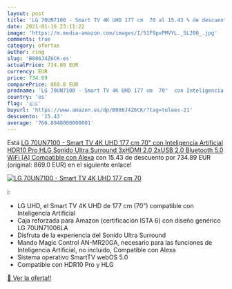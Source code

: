 ```yaml
---
layout: post
title: 'LG 70UN7100 - Smart TV 4K UHD 177 cm  70 al 15.43 % de descuento'
date: 2021-01-16 23:11:22
image: 'https://m.media-amazon.com/images/I/51F9pxPMVYL._SL200_.jpg'
comments: true
category: ofertas
author: ring
slug: 'B086J4Z6CK-es'
actualPrice: 734.89 EUR
currency: EUR
price: 734.89
comparePrice: 869.0 EUR
prodname: 'LG 70UN7100 - Smart TV 4K UHD 177 cm  70"  con Inteligencia Artificial  HDR10 Pro  HLG  Sonido Ultra Surround  3xHDMI 2.0  2xUSB 2.0  Bluetooth 5.0  WiFi [A]  Compatible con Alexa'
country: 'es'
flag: '🇪🇸'
buyurl: 'https://www.amazon.es/dp/B086J4Z6CK/?tag=tolees-21'
descuento: '15.43'
average: '766.8948000000001'
---
```


Está [LG 70UN7100 - Smart TV 4K UHD 177 cm  70"  con Inteligencia Artificial  HDR10 Pro  HLG  Sonido Ultra Surround  3xHDMI 2.0  2xUSB 2.0  Bluetooth 5.0  WiFi [A]  Compatible con Alexa](https://www.amazon.es/dp/B086J4Z6CK/?tag=tolees-21) con 15.43 de descuento por 734.89 EUR (original: 869.0 EUR) en el siguiente enlace!

[![LG 70UN7100 - Smart TV 4K UHD 177 cm  70](https://m.media-amazon.com/images/I/51F9pxPMVYL._SL200_.jpg)](https://www.amazon.es/dp/B086J4Z6CK/?tag=tolees-21)

ℹ️:

- LG UHD, el Smart TV 4K UHD de 177 cm (70") compatible con Inteligencia Artificial
- Caja reforzada para Amazon (certificación ISTA 6) con diseño genérico LG 70UN71006LA
- Disfruta de la experiencia del Sonido Ultra Surround
- Mando Magic Control AN-MR20GA, necesario para las funciones de Inteligencia Artificial, no incluido, Compatible con Alexa
- Sistema operativo SmartTV webOS 5.0
- Compatible con HDR10 Pro y HLG

[🛒 Ver la oferta!!](https://www.amazon.es/dp/B086J4Z6CK/?tag=tolees-21)
